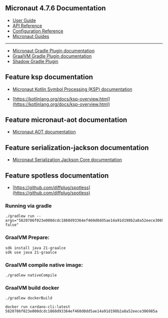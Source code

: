 ## Micronaut 4.7.6 Documentation

- [User Guide](https://docs.micronaut.io/4.7.6/guide/index.html)
- [API Reference](https://docs.micronaut.io/4.7.6/api/index.html)
- [Configuration Reference](https://docs.micronaut.io/4.7.6/guide/configurationreference.html)
- [Micronaut Guides](https://guides.micronaut.io/index.html)
---

- [Micronaut Gradle Plugin documentation](https://micronaut-projects.github.io/micronaut-gradle-plugin/latest/)
- [GraalVM Gradle Plugin documentation](https://graalvm.github.io/native-build-tools/latest/gradle-plugin.html)
- [Shadow Gradle Plugin](https://plugins.gradle.org/plugin/com.github.johnrengelman.shadow)
## Feature ksp documentation

- [Micronaut Kotlin Symbol Processing (KSP) documentation](https://docs.micronaut.io/latest/guide/#kotlin)

- [https://kotlinlang.org/docs/ksp-overview.html](https://kotlinlang.org/docs/ksp-overview.html)


## Feature micronaut-aot documentation

- [Micronaut AOT documentation](https://micronaut-projects.github.io/micronaut-aot/latest/guide/)


## Feature serialization-jackson documentation

- [Micronaut Serialization Jackson Core documentation](https://micronaut-projects.github.io/micronaut-serialization/latest/guide/)


## Feature spotless documentation

- [https://github.com/diffplug/spotless](https://github.com/diffplug/spotless)


### Running via gradle
```
./gradlew run --args="5820786f023e000dcdc1860d93364ef460d0dd5ae14a91d198b2a8a52eece306985a false"
```

### GraalVM Prepare:
```
sdk install java 21-graalce
sdk use java 21-graalce
```

### GraalVM compile native image:
```
./gradlew nativeCompile
```

### GraalVM build docker
```
./gradlew dockerBuild
```

```
docker run cardano-cli:latest 5820786f023e000dcdc1860d93364ef460d0dd5ae14a91d198b2a8a52eece306985a
```
